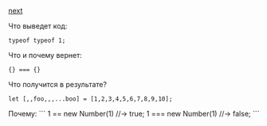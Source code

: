 <a href="02.md">next</a>

<div>
Что выведет код:

```
typeof typeof 1;
```
</div>

<div>
Что и почему вернет:

```
{} === {}
```
</div>

<div>
Что получится в результате?

```
let [,,foo,,,...boo] = [1,2,3,4,5,6,7,8,9,10];
```
</div>

<div>
Почему:
```
1 == new Number(1) //-> true;
1 === new Number(1) //-> false;
```
</div>